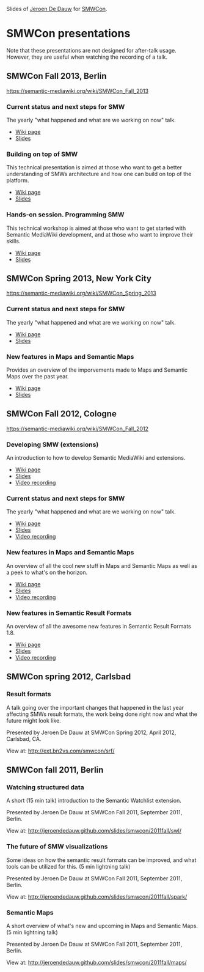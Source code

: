 Slides of [Jeroen De Dauw](https://www.mediawiki.org/wiki/User:Jeroen_De_Dauw)
for [SMWCon](https://semantic-mediawiki.org/wiki/SMWCon).


# SMWCon presentations

Note that these presentations are not designed for after-talk usage.
However, they are useful when watching the recording of a talk.

## SMWCon Fall 2013, Berlin

https://semantic-mediawiki.org/wiki/SMWCon_Fall_2013

### Current status and next steps for SMW

The yearly "what happened and what are we working on now" talk.

* [Wiki page](http://semantic-mediawiki.org/wiki/SMWCon_Fall_2013/Current_status_and_next_steps_for_SMW)
* [Slides](http://jeroendedauw.github.io/slides/smwcon/2013fall/yearly/)

### Building on top of SMW

This technical presentation is aimed at those who want to get a better understanding of
SMWs architecture and how one can build on top of the platform.

* [Wiki page](http://semantic-mediawiki.org/wiki/SMWCon_Fall_2013/Building_on_top_of_SMW)
* [Slides](http://jeroendedauw.github.io/slides/smwcon/2013fall/arch/)

### Hands-on session. Programming SMW

This technical workshop is aimed at those who want to get started with Semantic MediaWiki
development, and at those who want to improve their skills.

* [Wiki page](http://semantic-mediawiki.org/wiki/SMWCon_Fall_2013/Hands-on_session._Programming_SMW)
* [Slides](http://jeroendedauw.github.io/slides/smwcon/2013fall/dev/)

## SMWCon Spring 2013, New York City

https://semantic-mediawiki.org/wiki/SMWCon_Spring_2013

### Current status and next steps for SMW

The yearly "what happened and what are we working on now" talk.

* [Wiki page](http://semantic-mediawiki.org/wiki/SMWCon_Spring_2013/Current_status_and_next_steps_for_SMW)
* [Slides](http://jeroendedauw.github.io/slides/smwcon/2013spring/yearly/)

### New features in Maps and Semantic Maps

Provides an overview of the imporvements made to Maps and Semantic Maps over the past year.

* [Wiki page](http://semantic-mediawiki.org/wiki/SMWCon_Spring_2013/New_features_in_Maps_and_Semantic_Maps)
* [Slides](http://jeroendedauw.github.io/slides/smwcon/2013spring/maps/#maps-is-awesome.html)

SMWCon Fall 2012, Cologne
--------------------------

https://semantic-mediawiki.org/wiki/SMWCon_Fall_2012

### Developing SMW (extensions)

An introduction to how to develop Semantic MediaWiki and extensions.

* [Wiki page](https://semantic-mediawiki.org/wiki/SMWCon_Fall_2012/Developing_SMW_(extensions))
* [Slides](http://semantic-mediawiki.org/wiki/SMWCon_Fall_2012/Developing_SMW_(extensions)/Presentation)
* [Video recording](http://www.youtube.com/watch?v=EL1sPGAoN58)

### Current status and next steps for SMW

The yearly "what happened and what are we working on now" talk.

* [Wiki page](https://semantic-mediawiki.org/wiki/SMWCon_Fall_2012/Current_status_and_next_steps_for_SMW)
* [Slides](http://jeroendedauw.github.io/slides/smwcon/2012fall/)
* [Video recording](http://www.youtube.com/watch?v=Fy0Ofz9VwTk)

### New features in Maps and Semantic Maps

An overview of all the cool new stuff in Maps and Semantic Maps as well as a peek to what's on the horizon.

* [Wiki page](https://semantic-mediawiki.org/wiki/SMWCon_Fall_2012/New_features_in_Maps_and_Semantic_Maps)
* [Slides](http://jeroendedauw.github.com/slides/smwcon/2012fall/maps/#maps-is-awesome.html)
* [Video recording](http://www.youtube.com/watch?v=IF0_q8fisnY)

### New features in Semantic Result Formats

An overview of all the awesome new features in Semantic Result Formats 1.8.

* [Wiki page](http://semantic-mediawiki.org/wiki/SMWCon_Fall_2012/New_features_in_Semantic_Result_Formats)
* [Slides](http://semantic-mediawiki.org/wiki/SMWCon_Fall_2012/New_features_in_Semantic_Result_Formats/Presentation)
* [Video recording](http://www.youtube.com/watch?v=iCo6up6Kftc)

SMWCon spring 2012, Carlsbad
----------------------------

### Result formats

A talk going over the important changes that happened in the last year affecting
SMWs result formats, the work being done right now and what the future might look like. 

Presented by Jeroen De Dauw at SMWCon Spring 2012, April 2012, Carlsbad, CA.

View at: http://ext.bn2vs.com/smwcon/srf/

SMWCon fall 2011, Berlin
-------------------------

### Watching structured data

A short (15 min talk) introduction to the Semantic Watchlist extension.

Presented by Jeroen De Dauw at SMWCon Fall 2011, September 2011, Berlin.

View at: http://jeroendedauw.github.com/slides/smwcon/2011fall/swl/

### The future of SMW visualizations

Some ideas on how the semantic result formats can be improved,
and what tools can be utilized for this. (5 min lightning talk)  

Presented by Jeroen De Dauw at SMWCon Fall 2011, September 2011, Berlin.

View at: http://jeroendedauw.github.com/slides/smwcon/2011fall/spark/

### Semantic Maps

A short overview of what's new and upcoming in Maps and Semantic Maps.
(5 min lightning talk)

Presented by Jeroen De Dauw at SMWCon Fall 2011, September 2011, Berlin.

View at: http://jeroendedauw.github.com/slides/smwcon/2011fall/maps/
